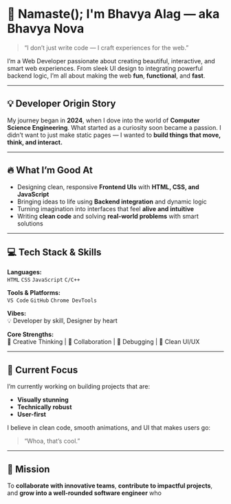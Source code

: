 # 👋 Namaste(); I'm Bhavya Alag — aka Bhavya Nova

> “I don’t just write code — I craft experiences for the web.”

I’m a Web Developer passionate about creating beautiful, interactive, and smart web experiences. From sleek UI design to integrating powerful backend logic, I’m all about making the web **fun**, **functional**, and **fast**.

---

## 💡 Developer Origin Story

My journey began in **2024**, when I dove into the world of **Computer Science Engineering**. What started as a curiosity soon became a passion. I didn’t want to just make static pages — I wanted to **build things that move, think, and interact.**

---

## 🔥 What I’m Good At

- Designing clean, responsive **Frontend UIs** with **HTML, CSS, and JavaScript**
- Bringing ideas to life using **Backend integration** and dynamic logic
- Turning imagination into interfaces that feel **alive and intuitive**
- Writing **clean code** and solving **real-world problems** with smart solutions

---

## 💻 Tech Stack & Skills

**Languages:**  
`HTML` `CSS` `JavaScript` `C/C++`

**Tools & Platforms:**  
`VS Code` `GitHub` `Chrome DevTools`

**Vibes:**  
💡 Developer by skill, Designer by heart

**Core Strengths:**  
🎨 Creative Thinking | 🤝 Collaboration | 🐞 Debugging | 💎 Clean UI/UX

---

## 🧭 Current Focus

I’m currently working on building projects that are:

- **Visually stunning**
- **Technically robust**
- **User-first**

I believe in clean code, smooth animations, and UI that makes users go:

> “Whoa, that’s cool.”

---

## 🎯 Mission

To **collaborate with innovative teams**, **contribute to impactful projects**, and **grow into a well-rounded software engineer** who
